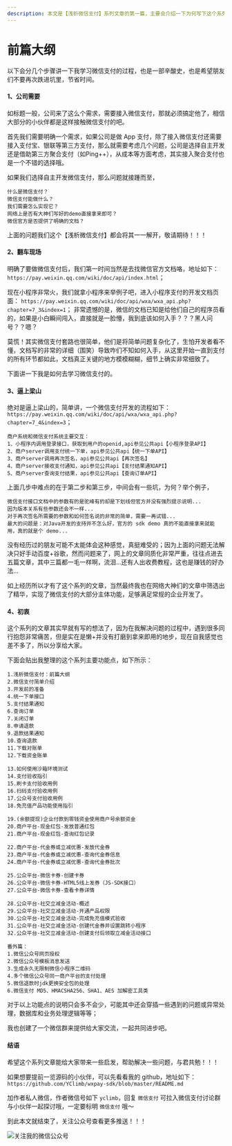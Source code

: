 ```yaml
---
description: 本文是【浅析微信支付】系列文章的第一篇，主要会介绍一下为何写下这个系列以及对于微信支付的一点小经验，与君共勉。
---
```


# 前篇大纲

以下会分几个步骤讲一下我学习微信支付的过程，也是一部辛酸史，也是希望朋友们不要再次跌进坑里，节省时间。

#### 1、公司需要

如标题一般，公司来了这么个需求，需要接入微信支付，那就必须搞定他了，相信大部分的小伙伴都是这样接触微信支付的吧。

首先我们需要明确一个需求，如果公司是做 App 支付，除了接入微信支付还需要接入支付宝、银联等第三方支付，那么就需要考虑几个问题，公司是选择自主开发还是借助第三方聚合支付（如Ping++），从成本等方面考虑，其实接入聚合支付也是一个不错的选择哦。

如果我们选择自主开发微信支付，那么问题就接踵而至，

```text
什么是微信支付？
微信支付能做什么？
我们需要怎么实现它？
网络上是否有大神们写好的demo直接拿来即可？
微信官方是否提供了明确的文档？
```

上面的问题我们这个【浅析微信支付】都会将其一一解开，敬请期待！！！

#### 2、翻车现场

明确了要做微信支付后，我们第一时间当然是去找微信官方文档咯，地址如下： `https://pay.weixin.qq.com/wiki/doc/api/index.html`；

现在小程序非常火，我们就拿小程序来举例子吧，进入小程序支付的开发文档页面： `https://pay.weixin.qq.com/wiki/doc/api/wxa/wxa_api.php?chapter=7_3&index=1`； 非常遗憾的是，微信的文档已知是给他们自己的程序员看的，如果是小白瞬间闯入，直接就是一脸懵，我到底该如何入手？？？黑人问号？？嗯？

莫慌！其实微信支付套路也很简单，他们是将简单问题复杂化了，生怕开发者看不懂，文档写的非常的详细（围笑）导致咋们不知如何入手，从这里开始一直到支付的所有环节都如此，文档真正关键的地方模模糊糊，细节上确实非常细致了。

下面讲一下我是如何去学习微信支付的。

#### 3、逼上梁山

绝对是逼上梁山的，简单讲，一个微信支付开发的流程如下： `https://pay.weixin.qq.com/wiki/doc/api/wxa/wxa_api.php?chapter=7_4&index=3`；

```text
商户系统和微信支付系统主要交互：
1、小程序内调用登录接口，获取到用户的openid,api参见公共api【小程序登录API】
2、商户server调用支付统一下单，api参见公共api【统一下单API】
3、商户server调用再次签名，api参见公共api【再次签名】
4、商户server接收支付通知，api参见公共api【支付结果通知API】
5、商户server查询支付结果，api参见公共api【查询订单API】
```

上面几步中难点的在于第二步和第三步，中间会有一些坑，为何？举个例子，

```text
微信支付接口文档中的参数有的是驼峰有的却是下划线但官方并没有强烈提示说明...
因为版本关系有些参数还会不一样...
对于再次签名所需要的参数和如何签名说的非常的简单，需要一再试错...
最大的问题是：对Java开发的支持并不怎么好，官方的 sdk demo 真的不能直接拿来就能用，真的就是个 demo...
```

没有经历过的朋友可能不太能体会这种感觉，真挺难受的；因为上面的问题无法解决只好手动百度+谷歌，然而问题来了，网上的文章同质化非常严重，往往点进去五篇文章，其中三篇都一毛一样啊，流泪...还有人出收费教程，这也是赚钱的好办法...

如上经历所以才有了这个系列的文章，当然最终我也在网络大神们的文章中筛选出了精华，实现了微信支付的大部分主体功能，足够满足常规的企业开发了。

#### 4、初衷

这个系列的文章其实早就有写的想法了，因为在我解决问题的过程中，遇到很多同行抱怨非常痛苦，但是实在是懒+并没有打磨到拿来即用的地步，现在自我感觉也差不多了，所以分享给大家。

下面会贴出我整理的这个系列主要功能点，如下所示：

```text
1.浅析微信支付：前篇大纲
2.微信支付简单介绍
3.开发前的准备
4.统一下单接口
5.支付结果通知
6.查询订单
7.关闭订单
8.申请退款
9.退款结果通知
10.查询退款
11.下载对账单
12.下载资金账单

13.如何使用沙箱环境测试
14.支付验收指引
15.刷卡支付验收用例
16.扫码支付验收用例
17.公众号支付验收用例
18.免充值产品功能使用指引

19.(余额提现)企业付款到零钱资金使用商户号余额资金
20.商户平台-现金红包-发放普通红包
21.商户平台-现金红包-查询红包记录

22.商户平台-代金券或立减优惠-发放代金券
23.商户平台-代金券或立减优惠-查询代金券信息
24.商户平台-代金券或立减优惠-查询代金券批次

25.公众平台-微信卡券-创建卡券
26.公众平台-微信卡券-HTML5线上发券（JS-SDK接口）
27.公众平台-微信卡券-查看卡券详情

28.公众平台-社交立减金活动-概述
29.公众平台-社交立减金活动-开通产品权限
30.公众平台-社交立减金活动-完成免充值模式验收
31.公众平台-社交立减金活动-创建代金券并设置跳转小程序
32.公众平台-社交立减金活动-创建支付后领取立减金活动接口

番外篇：
1.微信公众号网页授权
2.微信公众号模板消息发送
3.生成永久无限制微信小程序二维码
4.多个微信公众号同一商户平台的支付处理
5.微信退款时jdk更换安全包的处理
6.微信支付 MD5、HMACSHA256、SHA1、AES 加解密工具类
```

对于以上功能点的说明只会多不会少，可能其中还会穿插一些遇到的问题或异常处理，数据库和业务处理逻辑等等；

我也创建了一个微信群来提供给大家交流，一起共同进步吧。

#### 结语

希望这个系列文章能给大家带来一些启发，帮助解决一些问题，与君共勉！！！

如果想要提前一览源码的小伙伴，可以先看看我的 github，地址如下：`https://github.com/YClimb/wxpay-sdk/blob/master/README.md`

加作者私人微信，作者微信号如下 `yclimb`，回复 `微信支付` 可拉入微信支付讨论群与小伙伴一起探讨哦，一定要标明 `微信支付` 哦～

到此本文就结束了，关注公众号查看更多推送！！！

![&#x5173;&#x6CE8;&#x6211;&#x7684;&#x5FAE;&#x4FE1;&#x516C;&#x4F17;&#x53F7;](.gitbook/assets/er-wei-ma.jpg)

